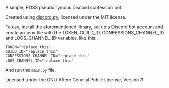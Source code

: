 A simple, FOSS pseudonymous Discord confession bot.

Created using [discord.py](https://github.com/Rapptz/discord.py), licensed under the MIT license.

To use, install the aforementioned library, set up a Discord bot account and create an .env file with the TOKEN, GUILD\_ID, CONFESSIONS\_CHANNEL\_ID and LOGS\_CHANNEL\_ID variables, like this:

```
TOKEN="replace this"
GUILD_ID="replace this"
CONFESSIONS_CHANNEL_ID="replace this"
LOGS_CHANNEL_ID="replace this"
```

And run the `main.py` file.

Licensed under the GNU Affero General Public License, Version 3.
